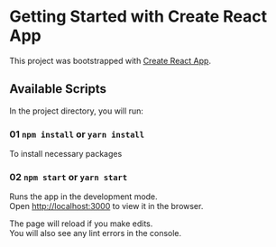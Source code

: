 # Getting Started with Create React App

This project was bootstrapped with [Create React App](https://github.com/facebook/create-react-app).

## Available Scripts

In the project directory, you will run:

### 01 `npm install` or `yarn install`

To install necessary packages

### 02 `npm start` or `yarn start`

Runs the app in the development mode.\
Open [http://localhost:3000](http://localhost:3000) to view it in the browser.

The page will reload if you make edits.\
You will also see any lint errors in the console.

